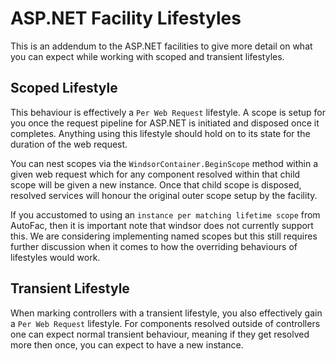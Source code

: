 # ASP.NET Facility Lifestyles

This is an addendum to the ASP.NET facilities to give more detail on what you can expect while
working with scoped and transient lifestyles.

## Scoped Lifestyle

This behaviour is effectively a `Per Web Request` lifestyle. A scope is setup for you once the 
request pipeline for ASP.NET is initiated and disposed once it completes. Anything using this
lifestyle should hold on to its state for the duration of the web request. 

You can nest scopes via the `WindsorContainer.BeginScope` method within a given web request which
for any component resolved within that child scope will be given a new instance. Once that child 
scope is disposed, resolved services will honour the original outer scope setup by the facility. 

If you accustomed to using an `instance per matching lifetime scope` from AutoFac, then it is
important note that windsor does not currently support this. We are considering implementing
named scopes but this still requires further discussion when it comes to how the overriding behaviours
of lifestyles would work. 

## Transient Lifestyle

When marking controllers with a transient lifestyle, you also effectively gain a `Per Web Request`
lifestyle. For components resolved outside of controllers one can expect normal transient behaviour,
meaning if they get resolved more then once, you can expect to have a new instance.
